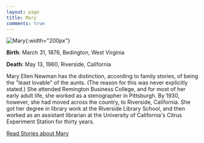 ```yaml
---
layout: page
title: Mary
comments: true
---
```


![Mary]({{site.baseurl}}/assets/images/mary.jpg){:width="200px"} 

**Birth**: March 31, 1876, Bedington, West Virginia

**Death**: May 13, 1960, Riverside, California

Mary Ellen Newman has the distinction, according to family stories, of being the "least lovable" of the aunts. (The reason for this was never explicitly stated.) She attended Remington Business College, and for most of her early adult life, she worked as a stenographer in Pittsburgh. By 1930, however, she had moved across the country, to Riverside, California. She got her degree in library work at the Riverside Library School, and then worked as an assistant librarian at the University of California's Citrus Experiment Station for thirty years.

[Read Stories about Mary]({{site.baseurl}}/categories#Mary)